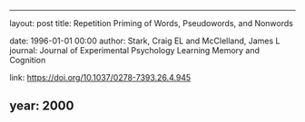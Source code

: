 ---
layout: post
title: Repetition Priming of Words, Pseudowords, and Nonwords

date: 1996-01-01 00:00
author: Stark, Craig EL and McClelland, James L
journal: Journal of Experimental Psychology Learning Memory and Cognition

link: https://doi.org/10.1037/0278-7393.26.4.945

year: 2000
----
